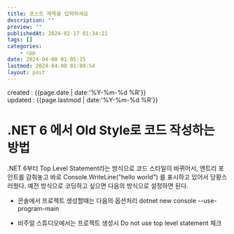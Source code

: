 ```yaml
---
title: 포스트 제목을 입력하세요
description: ""
preview: ""
publishedAt: 2024-02-17 01:34:21
tags: []
categories:
    - cpp
date: 2024-04-08 01:05:15
lastmod: 2024-04-08 01:09:54
layout: post
---
```


created : {{page.date | date:'%Y-%m-%d %R'}}  
updated : {{page.lastmod | date:'%Y-%m-%d %R'}}

# .NET 6 에서 Old Style로 코드 작성하는 방법
.NET 6부터 Top Level Statement라는 방식으로 코드 스타일이 바뀌어서, 
엔트리 포인트를 감춰놓고 바로 Console.WriteLine("hello world")
를 표시하고 있어서 당황스러웠다.
예전 방식으로 코딩하고 싶으면 다음의 방식으로 설정하면 된다.

- 콘솔에서 프로젝트 생성할때는 다음의 옵션처리
dotnet new console --use-program-main

- 비주얼 스튜디오에서는 프로젝트 생성시
Do not use top level statement 체크


